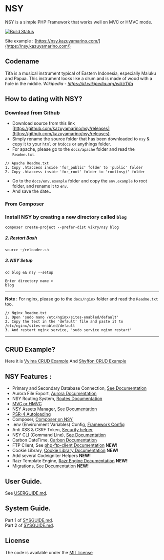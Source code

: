 # NSY
NSY is a simple PHP Framework that works well on MVC or HMVC mode.

[![Build Status](https://travis-ci.org/kazuyamarino/nsy.svg?branch=master)](https://travis-ci.org/kazuyamarino/nsy)

Site example :
[https://nsy.kazuyamarino.com/](https://nsy.kazuyamarino.com/)

## Codename
Tifa is a musical instrument typical of Eastern Indonesia, especially Maluku and Papua. This instrument looks like a drum and is made of wood with a hole in the middle. *Wikipedia - https://id.wikipedia.org/wiki/Tifa*

## How to dating with NSY?
### Download from Github
* Download source from this link [https://github.com/kazuyamarino/nsy/releases](https://github.com/kazuyamarino/nsy/releases).
* Simply rename the source folder that has been downloaded to `nsy` & copy it to your `html` or `htdocs` or anythings folder.
* For apache, please go to the `docs/apache` folder and read the `Readme.txt`.

```
// Apache Readme.txt
1. Copy .htaccess inside 'for_public' folder to 'public' folder
2. Copy .htaccess inside 'for_root' folder to 'root(nsy)' folder
```

* Go to the `docs/env.example` folder and copy the `env.example` to root folder, and rename it to `env`.
* And save the date..

### From Composer

### Install NSY by creating a new directory called `blog`

```
composer create-project --prefer-dist vikry/nsy blog
```

##### 2. Restart Bash

```
source ~/reloader.sh
```

##### 3. NSY Setup

```
cd blog && nsy --setup

Enter directory name >
blog
```

---

**Note :**
For nginx, please go to the `docs/nginx` folder and read the `Readme.txt` too.

```
// Nginx Readme.txt
1. Open 'sudo nano /etc/nginx/sites-enabled/default'
2. Copy the text in the 'default' file and paste it to /etc/nginx/sites-enabled/default
3. And restart nginx service, 'sudo service nginx restart'
```

---

## CRUD Example?
Here it is [Vylma CRUD Example](https://vylma.kazuyamarino.com/)
And [Shyffon CRUD Example](https://shyffon.kazuyamarino.com/)


## NSY Features :
* Primary and Secondary Database Connection, [See Documentation](https://github.com/kazuyamarino/nsy-docs/blob/master/SYSGUIDE_1.md#primary--secondary-database-connections)
* Aurora File Export, [Aurora Documentation](https://github.com/kazuyamarino/nsy-docs/blob/master/SYSGUIDE_1.md#aurora-file-export)
* NSY Routing System, [Routes Documentation](https://github.com/kazuyamarino/nsy-docs/blob/master/USERGUIDE.md#routes)
* [MVC or HMVC](https://github.com/kazuyamarino/nsy-docs/blob/master/USERGUIDE.md#mvc--hmvc)
* NSY Assets Manager, [See Documentation](https://github.com/kazuyamarino/nsy-docs/blob/master/USERGUIDE.md#introducting-to-nsy-assets-manager)
* [PSR-4 Autoloading](https://github.com/kazuyamarino/nsy-docs/blob/master/USERGUIDE.md#psr-4-autoloading)
* Composer, [Composer on NSY](https://github.com/kazuyamarino/nsy-docs/blob/master/USERGUIDE.md#composer-on-nsy-framework)
* .env (Environment Variables) Config, [Framework Config](https://github.com/kazuyamarino/nsy-docs/blob/master/USERGUIDE.md#framework-configuration)
* Anti XSS & CSRF Token, [Security helper](https://github.com/kazuyamarino/nsy-docs/blob/master/SYSGUIDE_1.md#security-helper)
* NSY CLI (Command Line), [See Documentation](https://github.com/kazuyamarino/nsy-docs/blob/master/USERGUIDE.md#nsy-cli-command-line)
* Carbon DateTime, [Carbon Documentation](https://carbon.nesbot.com/)
* FTP Client, See [php-ftp-client Documentation](https://github.com/kazuyamarino/nsy-docs/blob/master/SYSGUIDE_2.md#nsy-ftp-client-library) **NEW!**
* Cookie Library, [Cookie Library Documentation](https://github.com/kazuyamarino/nsy-docs/blob/master/SYSGUIDE_2.md#cookie-library) **NEW!**
* Add several Codeigniter Helpers **NEW!**
* Razr Template Engine, [Razr Engine Documentation](https://github.com/kazuyamarino/nsy-docs/blob/master/SYSGUIDE_2.md#razr---the-powerful-php-template-engine) **NEW!**
* Migrations, [See Documentation](https://github.com/kazuyamarino/nsy-docs/blob/master/SYSGUIDE_2.md#nsy-migrations) **NEW!**


## User Guide.
See [USERGUIDE.md](https://github.com/kazuyamarino/nsy-docs/blob/master/USERGUIDE.md).


## System Guide.
Part 1 of [SYSGUIDE.md](https://github.com/kazuyamarino/nsy-docs/blob/master/SYSGUIDE_1.md).<br/>
Part 2 of [SYSGUIDE.md](https://github.com/kazuyamarino/nsy-docs/blob/master/SYSGUIDE_2.md).


## License
The code is available under the [MIT license](https://github.com/kazuyamarino/nsy/blob/master/LICENSE.txt)
